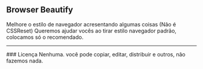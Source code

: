 ## Browser Beautify
Melhore o estilo de navegador acresentando algumas coisas (Não é CSSReset)
Queremos ajudar vocês ao tirar estilo navegador padrão, colocamos só o recomendado.
<hr>
### Licença
Nenhuma. você pode copiar, editar, distribuir e outros, não fazemos nada.
